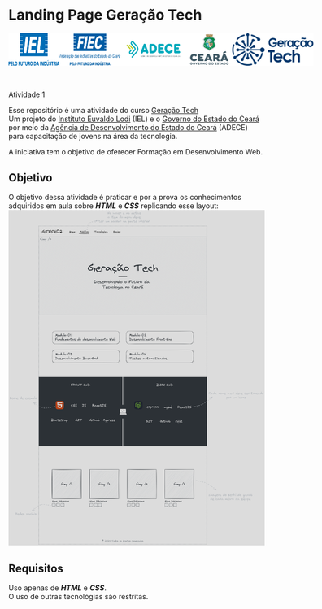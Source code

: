 # Landing Page Geração Tech

<div style="display: flex; justify-content: space-between;">
<img src="imgs/readme/logo-iel.png" alt="Instituto Euvaldo Lodi" width="100">
<img src="imgs/readme/logo-fiec.png" alt="Fundação Indaiatubana de Educação e Cultura" width="120">
<img src="imgs/readme/logo-adece.png" alt="Agência de Desenvolvimento do Estado do Ceará" width="130">
<img src="imgs/readme/logo-governo-ceara.png" alt="Governo do Estado do Ceará" width="90">
<img src="imgs/logo-geracao-tech.png" alt="Governo do Estado do Ceará" width="160">
</div>
<br><br>

Atividade 1

Esse repositório é uma atividade do curso [Geração Tech](https://geracaotech.iel-ce.org.br/)<br>
Um projeto do [Instituto Euvaldo Lodi](https://www.ielbahia.com.br/) (IEL) e o [Governo do Estado do Ceará](https://www.ceara.gov.br/) por meio da [Agência de Desenvolvimento do Estado do Ceará](https://www.adece.ce.gov.br/) (ADECE) para capacitação de jovens na área da tecnologia. 

A iniciativa tem o objetivo de oferecer Formação em Desenvolvimento Web.

## Objetivo
O objetivo dessa atividade é praticar e por a prova os conhecimentos adquiridos em aula sobre ***HTML*** e ***CSS*** replicando esse layout:
![layout](imgs/readme/layout.png)

## Requisitos
Uso apenas de ***HTML*** e ***CSS***.<br>
O uso de outras tecnológias são restritas.